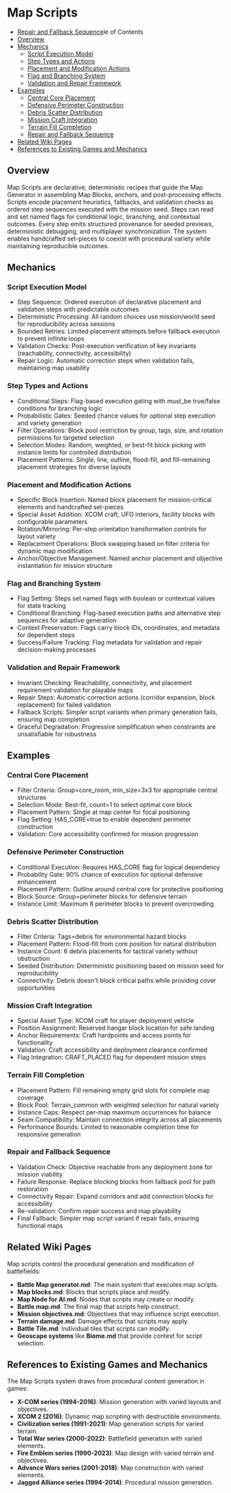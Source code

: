 # Map Scripts
  - [Repair and Fallback Sequence](#repair-and-fallback-sequence)le of Contents
- [Overview](#overview)
- [Mechanics](#mechanics)
  - [Script Execution Model](#script-execution-model)
  - [Step Types and Actions](#step-types-and-actions)
  - [Placement and Modification Actions](#placement-and-modification-actions)
  - [Flag and Branching System](#flag-and-branching-system)
  - [Validation and Repair Framework](#validation-and-repair-framework)
- [Examples](#examples)
  - [Central Core Placement](#central-core-placement)
  - [Defensive Perimeter Construction](#defensive-perimeter-construction)
  - [Debris Scatter Distribution](#debris-scatter-distribution)
  - [Mission Craft Integration](#mission-craft-integration)
  - [Terrain Fill Completion](#terrain-fill-completion)
  - [Repair and Fallback Sequence](#repair-and-fallback-sequence)
- [Related Wiki Pages](#related-wiki-pages)
- [References to Existing Games and Mechanics](#references-to-existing-games-and-mechanics)


## Overview

Map Scripts are declarative, deterministic recipes that guide the Map Generator in assembling Map Blocks, anchors, and post-processing effects. Scripts encode placement heuristics, fallbacks, and validation checks as ordered step sequences executed with the mission seed. Steps can read and set named flags for conditional logic, branching, and contextual outcomes. Every step emits structured provenance for seeded previews, deterministic debugging, and multiplayer synchronization. The system enables handcrafted set-pieces to coexist with procedural variety while maintaining reproducible outcomes.

## Mechanics

### Script Execution Model
- Step Sequence: Ordered execution of declarative placement and validation steps with predictable outcomes
- Deterministic Processing: All random choices use mission/world seed for reproducibility across sessions
- Bounded Retries: Limited placement attempts before fallback execution to prevent infinite loops
- Validation Checks: Post-execution verification of key invariants (reachability, connectivity, accessibility)
- Repair Logic: Automatic correction steps when validation fails, maintaining map usability

### Step Types and Actions
- Conditional Steps: Flag-based execution gating with must_be true/false conditions for branching logic
- Probabilistic Gates: Seeded chance values for optional step execution and variety generation
- Filter Operations: Block pool restriction by group, tags, size, and rotation permissions for targeted selection
- Selection Modes: Random, weighted, or best-fit block picking with instance limits for controlled distribution
- Placement Patterns: Single, line, outline, flood-fill, and fill-remaining placement strategies for diverse layouts

### Placement and Modification Actions
- Specific Block Insertion: Named block placement for mission-critical elements and handcrafted set-pieces
- Special Asset Addition: XCOM craft, UFO interiors, facility blocks with configurable parameters
- Rotation/Mirroring: Per-step orientation transformation controls for layout variety
- Replacement Operations: Block swapping based on filter criteria for dynamic map modification
- Anchor/Objective Management: Named anchor placement and objective instantiation for mission structure

### Flag and Branching System
- Flag Setting: Steps set named flags with boolean or contextual values for state tracking
- Conditional Branching: Flag-based execution paths and alternative step sequences for adaptive generation
- Context Preservation: Flags carry block IDs, coordinates, and metadata for dependent steps
- Success/Failure Tracking: Flag metadata for validation and repair decision-making processes

### Validation and Repair Framework
- Invariant Checking: Reachability, connectivity, and placement requirement validation for playable maps
- Repair Steps: Automatic correction actions (corridor expansion, block replacement) for failed validation
- Fallback Scripts: Simpler script variants when primary generation fails, ensuring map completion
- Graceful Degradation: Progressive simplification when constraints are unsatisfiable for robustness

## Examples

### Central Core Placement
- Filter Criteria: Group=core_room, min_size=3x3 for appropriate central structures
- Selection Mode: Best-fit, count=1 to select optimal core block
- Placement Pattern: Single at map center for focal positioning
- Flag Setting: HAS_CORE=true to enable dependent perimeter construction
- Validation: Core accessibility confirmed for mission progression

### Defensive Perimeter Construction
- Conditional Execution: Requires HAS_CORE flag for logical dependency
- Probability Gate: 90% chance of execution for optional defensive enhancement
- Placement Pattern: Outline around central core for protective positioning
- Block Source: Group=perimeter blocks for defensive terrain
- Instance Limit: Maximum 8 perimeter blocks to prevent overcrowding

### Debris Scatter Distribution
- Filter Criteria: Tags=debris for environmental hazard blocks
- Placement Pattern: Flood-fill from core position for natural distribution
- Instance Count: 6 debris placements for tactical variety without obstruction
- Seeded Distribution: Deterministic positioning based on mission seed for reproducibility
- Connectivity: Debris doesn't block critical paths while providing cover opportunities

### Mission Craft Integration
- Special Asset Type: XCOM craft for player deployment vehicle
- Position Assignment: Reserved hangar block location for safe landing
- Anchor Requirements: Craft hardpoints and access points for functionality
- Validation: Craft accessibility and deployment clearance confirmed
- Flag Integration: CRAFT_PLACED flag for dependent mission steps

### Terrain Fill Completion
- Placement Pattern: Fill remaining empty grid slots for complete map coverage
- Block Pool: Terrain_common with weighted selection for natural variety
- Instance Caps: Respect per-map maximum occurrences for balance
- Seam Compatibility: Maintain connection integrity across all placements
- Performance Bounds: Limited to reasonable completion time for responsive generation

### Repair and Fallback Sequence
- Validation Check: Objective reachable from any deployment zone for mission viability
- Failure Response: Replace blocking blocks from fallback pool for path restoration
- Connectivity Repair: Expand corridors and add connection blocks for accessibility
- Re-validation: Confirm repair success and map playability
- Final Fallback: Simpler map script variant if repair fails, ensuring functional maps

## Related Wiki Pages

Map scripts control the procedural generation and modification of battlefields:

- **Battle Map generator.md**: The main system that executes map scripts.
- **Map blocks.md**: Blocks that scripts place and modify.
- **Map Node for AI.md**: Nodes that scripts may create or modify.
- **Battle map.md**: The final map that scripts help construct.
- **Mission objectives.md**: Objectives that may influence script execution.
- **Terrain damage.md**: Damage effects that scripts may apply.
- **Battle Tile.md**: Individual tiles that scripts can modify.
- **Geoscape systems** like **Biome.md** that provide context for script selection.

## References to Existing Games and Mechanics

The Map Scripts system draws from procedural content generation in games:

- **X-COM series (1994-2016)**: Mission generation with varied layouts and objectives.
- **XCOM 2 (2016)**: Dynamic map scripting with destructible environments.
- **Civilization series (1991-2021)**: Map generation scripts for varied terrain.
- **Total War series (2000-2022)**: Battlefield generation with varied elements.
- **Fire Emblem series (1990-2023)**: Map design with varied terrain and objectives.
- **Advance Wars series (2001-2018)**: Map construction with varied elements.
- **Jagged Alliance series (1994-2014)**: Procedural mission generation.


